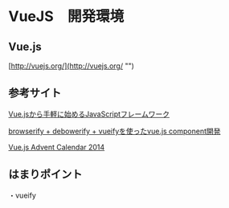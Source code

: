 VueJS　開発環境
======================

Vue.js
------
[http://vuejs.org/](http://vuejs.org/ "")

参考サイト
------
[Vue.jsから手軽に始めるJavaScriptフレームワーク](http://qiita.com/icoxfog417/items/49f7301be502bc2ad897 "")

[browserify + debowerify + vueifyを使ったvue.js component開発](http://qiita.com/tejitak/items/54eccf0d6067d40acccd "")

[Vue.js Advent Calendar 2014](http://qiita.com/advent-calendar/2014/vue#day-21 "")

はまりポイント
------


・vueify
